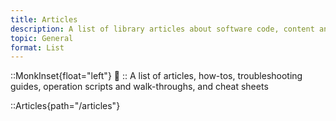 ```yaml
---
title: Articles
description: A list of library articles about software code, content and operations including cheat sheets, reviews, how-tos, snippets, components, command lines, troubleshooting, and scripts. The target audience emphasis is focused on solo or small teams developing Web applications, Markdown content, the Nuxt.js meta framework, Vue.js framework, AWS Services, Application APIs, AI (Artificial Intelligence) models, MongoDB databases, and developer environments and scripts.
topic: General
format: List
---
```


::MonkInset{float="left"}
:page_with_curl:
::
A list of articles, how-tos, troubleshooting guides, operation scripts and walk-throughs, and cheat sheets

::Articles{path="/articles"}


